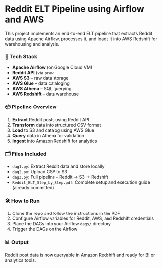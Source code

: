 # Reddit ELT Pipeline using Airflow and AWS

This project implements an end-to-end ELT pipeline that extracts Reddit data using Apache Airflow, processes it, and loads it into AWS Redshift for warehousing and analysis.

### 🚀 Tech Stack

- **Apache Airflow** (on Google Cloud VM)
- **Reddit API** (via `praw`)
- **AWS S3** – raw data storage
- **AWS Glue** – data cataloging
- **AWS Athena** – SQL querying
- **AWS Redshift** – data warehouse

### 📦 Pipeline Overview

1. **Extract** Reddit posts using Reddit API  
2. **Transform** data into structured CSV format  
3. **Load** to S3 and catalog using AWS Glue  
4. **Query** data in Athena for validation  
5. **Ingest** into Amazon Redshift for analytics  

### 🗂️ Files Included

- `dag1.py`: Extract Reddit data and store locally  
- `dag2.py`: Upload CSV to S3  
- `dag3.py`: Full pipeline – Reddit → S3 → Redshift  
- `Reddit_ELT_Step_by_Step.pdf`: Complete setup and execution guide (already committed)


### 🛠️ How to Run

1. Clone the repo and follow the instructions in the PDF
2. Configure Airflow variables for Reddit, AWS, and Redshift credentials
3. Place the DAGs into your Airflow `dags/` directory
4. Trigger the DAGs on the Airflow


### 📊 Output

Reddit post data is now queryable in Amazon Redshift and ready for BI or analytics tools.

